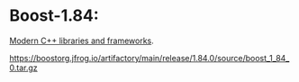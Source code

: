 # Boost-1.84:
[Modern C++ libraries and frameworks](https://www.boost.org/doc/libs/1_84_0/).

https://boostorg.jfrog.io/artifactory/main/release/1.84.0/source/boost_1_84_0.tar.gz
